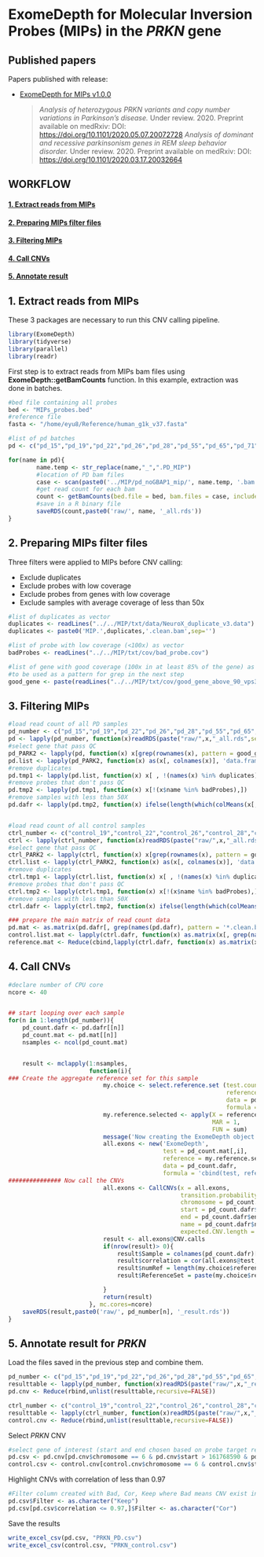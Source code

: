 # ExomeDepth for Molecular Inversion Probes (MIPs) in the *PRKN* gene

## Published papers

 Papers published with release: 
 - [ExomeDepth for MIPs v1.0.0](https://github.com/gan-orlab/ExomeDepth_MIP/releases/tag/v1.0.0)
	> *Analysis of heterozygous PRKN variants and copy number variations in Parkinson’s disease.* Under review. 2020. Preprint available on medRxiv: DOI: https://doi.org/10.1101/2020.05.07.20072728
	> *Analysis of dominant and recessive parkinsonism genes in REM sleep behavior disorder.* Under review. 2020. Preprint available on medRxiv: DOI: https://doi.org/10.1101/2020.03.17.20032664


## WORKFLOW 
#### [1. Extract reads from MIPs](#1)
#### [2. Preparing MIPs filter files](#2)
#### [3. Filtering MIPs](#3)
#### [4. Call CNVs](#4)
#### [5. Annotate result](#5)

<a id="1"></a>
## 1. Extract reads from MIPs 
These 3 packages are necessary to run this CNV calling pipeline. 
```R
library(ExomeDepth)
library(tidyverse)
library(parallel)
library(readr)
```
First step is to extract reads from MIPs bam files using **ExomeDepth::getBamCounts** function. In this example, extraction was done in batches. 
```R
#bed file containing all probes
bed <- "MIPs_probes.bed"
#reference file
fasta <- "/home/eyu8/Reference/human_g1k_v37.fasta"

#list of pd batches
pd <- c("pd_15","pd_19","pd_22","pd_26","pd_28","pd_55","pd_65","pd_71","pd_76","pd_77","pd_78","pd_79")

for(name in pd){
        name.temp <- str_replace(name,"_",".PD_MIP")
        #location of PD bam files
        case <- scan(paste0('../MIP/pd_noGBAP1_mip/', name.temp, '.bam.noGBAP1.files'),character(),quote="")
        #get read count for each bam
        count <- getBamCounts(bed.file = bed, bam.files = case, include.chr = FALSE, referenceFasta = fasta)
        #save in a R binary file
        saveRDS(count,paste0('raw/', name, '_all.rds'))
}
```
<a id="2"></a>
## 2. Preparing MIPs filter files
Three filters were applied to MIPs before CNV calling:
- Exclude duplicates
- Exclude probes with low coverage
- Exclude probes from genes with low coverage
- Exclude samples with average coverage of less than 50x
```R
#list of duplicates as vector
duplicates <- readLines("../../MIP/txt/data/NeuroX_duplicate_v3.data")
duplicates <- paste0('MIP.',duplicates,'.clean.bam',sep='')

#list of probe with low coverage (<100x) as vector
badProbes <- readLines("../../MIP/txt/cov/bad_probe.cov")

#list of gene with good coverage (100x in at least 85% of the gene) as vector collapsed with "|"
#to be used as a pattern for grep in the next step
good_gene <- paste(readLines("../../MIP/txt/cov/good_gene_above_90_vps35.cov"),collapse="|")

```
<a id="3"></a>
## 3. Filtering MIPs
```R
#load read count of all PD samples
pd_number <- c("pd_15","pd_19","pd_22","pd_26","pd_28","pd_55","pd_65","pd_71","pd_76")
pd <- lapply(pd_number, function(x)readRDS(paste("raw/",x,"_all.rds",sep="")))
#select gene that pass QC
pd_PARK2 <- lapply(pd, function(x) x[grep(rownames(x), pattern = good_gene),])
pd.list <- lapply(pd_PARK2, function(x) as(x[, colnames(x)], 'data.frame'))
#remove duplicates
pd.tmp1 <- lapply(pd.list, function(x) x[ , !(names(x) %in% duplicates)])
#remove probes that don't pass QC
pd.tmp2 <- lapply(pd.tmp1, function(x) x[!(x$name %in% badProbes),])
#remove samples with less than 50X
pd.dafr <- lapply(pd.tmp2, function(x) ifelse(length(which(colMeans(x[,-c(1:6)]) < 50)) > 0,return(x[ , -(as.vector(which(colMeans(x[,-c(1:6)]) < 50))+6)]),return(x)))


#load read count of all control samples
ctrl_number <- c("control_19","control_22","control_26","control_28","control_55","control_65","control_71","control_76")
ctrl <- lapply(ctrl_number, function(x)readRDS(paste("raw/",x,"_all.rds",sep="")))
#select gene that pass QC
ctrl_PARK2 <- lapply(ctrl, function(x) x[grep(rownames(x), pattern = good_gene),])
ctrl.list <- lapply(ctrl_PARK2, function(x) as(x[, colnames(x)], 'data.frame'))
#remove duplicates
ctrl.tmp1 <- lapply(ctrl.list, function(x) x[ , !(names(x) %in% duplicates)])
#remove probes that don't pass QC
ctrl.tmp2 <- lapply(ctrl.tmp1, function(x) x[!(x$name %in% badProbes),])
#remove samples with less than 50X
ctrl.dafr <- lapply(ctrl.tmp2, function(x) ifelse(length(which(colMeans(x[,-c(1:6)]) < 50)) > 0,return(x[ , -(as.vector(which(colMeans(x[,-c(1:6)]) < 50))+6)]),return(x)))

### prepare the main matrix of read count data
pd.mat <- as.matrix(pd.dafr[, grep(names(pd.dafr), pattern = '*.clean.bam')])
control.list.mat <- lapply(ctrl.dafr, function(x) as.matrix(x[, grep(names(x), pattern = '*.clean.bam')]))
reference.mat <- Reduce(cbind,lapply(ctrl.dafr, function(x) as.matrix(x[, grep(names(x), pattern = '*.clean.bam')])))

```
<a id="4"></a>
## 4. Call CNVs

```R
#declare number of CPU core
ncore <- 40


## start looping over each sample
for(n in 1:length(pd_number)){
    pd_count.dafr <- pd.dafr[[n]]
    pd_count.mat <- pd.mat[[n]]
    nsamples <- ncol(pd_count.mat)


    result <- mclapply(1:nsamples,
                       function(i){
### Create the aggregate reference set for this sample
                           my.choice <- select.reference.set (test.counts = pd_count.mat[,i],
                                                              reference.counts = reference.mat,
                                                              data = pd_count.dafr,
                                                              formula = 'cbind(test, reference) ~ GC')
                           my.reference.selected <- apply(X = reference.mat[, my.choice$reference.choice, drop = FALSE],
                                                          MAR = 1,
                                                          FUN = sum)
                           message('Now creating the ExomeDepth object')
                           all.exons <- new('ExomeDepth',
                                            test = pd_count.mat[,i],
                                            reference = my.reference.selected,
                                            data = pd_count.dafr,
                                            formula = 'cbind(test, reference) ~ GC')
############### Now call the CNVs
                           all.exons <- CallCNVs(x = all.exons,
                                                 transition.probability = 10^-6,
                                                 chromosome = pd_count.dafr$space,
                                                 start = pd_count.dafr$start,
                                                 end = pd_count.dafr$end,
                                                 name = pd_count.dafr$names,
                                                 expected.CNV.length = 100000)
                           result <- all.exons@CNV.calls
                           if(nrow(result)> 0){
                               result$Sample = colnames(pd_count.dafr)[i+6]
                               result$correlation = cor(all.exons@test, all.exons@reference)
                               result$numRef = length(my.choice$reference.choice)
                               result$ReferenceSet = paste(my.choice$reference.choice,collapse = ',')

                           }
                           return(result)
                       }, mc.cores=ncore)
    saveRDS(result,paste0('raw/', pd_number[n], '_result.rds'))
}
```
<a id="5"></a>
## 5. Annotate result for *PRKN*
Load the files saved in the previous step and combine them.
```R
pd_number <- c("pd_15","pd_19","pd_22","pd_26","pd_28","pd_55","pd_65","pd_71","pd_76")
resulttable <- lapply(pd_number, function(x)readRDS(paste("raw/",x,"_result.rds",sep="")))
pd.cnv <- Reduce(rbind,unlist(resulttable,recursive=FALSE))

ctrl_number <- c("control_19","control_22","control_26","control_28","control_55","control_65","control_71","control_76")
resulttable <- lapply(ctrl_number, function(x)readRDS(paste("raw/",x,"_result.rds",sep="")))
control.cnv <- Reduce(rbind,unlist(resulttable,recursive=FALSE))
```
Select *PRKN* CNV
```R
#select gene of interest (start and end chosen based on probe target region)
pd.csv <- pd.cnv[pd.cnv$chromosome == 6 & pd.cnv$start > 161768590 & pd.cnv$end < 163148834,]
control.csv <- control.cnv[control.cnv$chromosome == 6 & control.cnv$start > 161768590  & control.cnv$end < 163148834,]
```
Highlight CNVs with correlation of less than 0.97
```R
#Filter column created with Bad, Cor, Keep where Bad means CNV exist in control and Cor means correlation is less than 0.97
pd.csv$Filter <- as.character("Keep")
pd.csv[pd.csv$correlation <= 0.97,]$Filter <- as.character("Cor")
```
Save the results
```R
write_excel_csv(pd.csv, "PRKN_PD.csv")
write_excel_csv(control.csv, "PRKN_control.csv")
```

